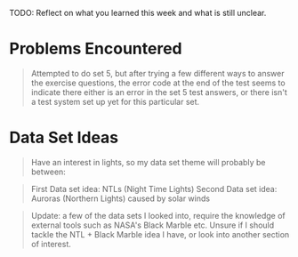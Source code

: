 TODO: Reflect on what you learned this week and what is still unclear.

# Problems Encountered

> Attempted to do set 5, but after trying a few different ways to answer the exercise questions, the error code at the end of the test seems to indicate there either is an error in the set 5 test answers, or there isn't a test system set up yet for this particular set.

# Data Set Ideas

> Have an interest in lights, so my data set theme will probably be between:

> First Data set idea: NTLs (Night Time Lights)
> Second Data set idea: Auroras (Northern Lights) caused by solar winds

> Update: a few of the data sets I looked into, require the knowledge of external tools such as NASA's Black Marble etc. Unsure if I should tackle the NTL + Black Marble idea I have, or look into another section of interest.

